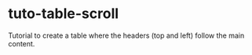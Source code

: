 # tuto-table-scroll
Tutorial to create a table where the headers (top and left) follow the main content.
